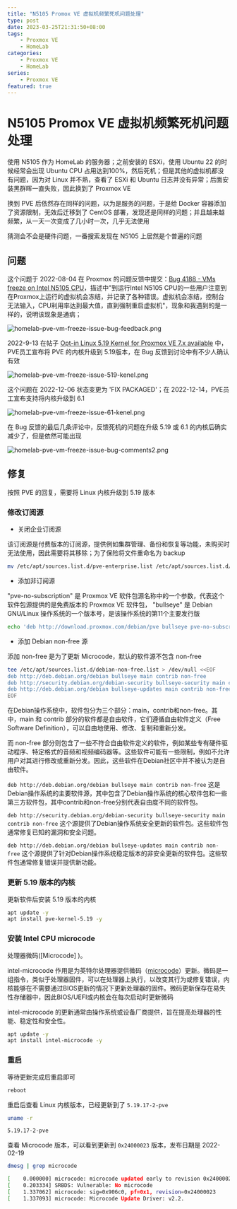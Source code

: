```yaml
---
title: "N5105 Promox VE 虚拟机频繁死机问题处理"
type: post
date: 2023-03-25T21:31:50+08:00
tags:
    - Proxmox VE
    - HomeLab
categories: 
    - Proxmox VE
    - HomeLab
series: 
    - Proxmox VE
featured: true  
---
```


# N5105 Promox VE 虚拟机频繁死机问题处理

使用 N5105 作为 HomeLab 的服务器；之前安装的 ESXi，使用 Ubuntu 22 的时候经常会出现 Ubuntu CPU 占用达到100%，然后死机；但是其他的虚拟机都没有问题，因为对 Linux 并不熟，查看了 ESXi 和 Ubuntu 日志并没有异常；后面安装黑群晖一直失败，因此换到了 Proxmox VE

换到 PVE 后依然存在同样的问题，以为是服务的问题，于是给 Docker 容器添加了资源限制，无效后迁移到了 CentOS 部署，发现还是同样的问题；并且越来越频繁，从一天一次变成了几小时一次，几乎无法使用

猜测会不会是硬件问题，一番搜索发现在 N5105 上居然是个普遍的问题

## 问题

这个问题于 2022-08-04 在 Proxmox 的问题反馈中提交：[Bug 4188 - VMs freeze on Intel N5105 CPU](https://bugzilla.proxmox.com/show_bug.cgi?id=4188)，描述中"到运行Intel N5105 CPU的一些用户注意到在Proxmox上运行的虚拟机会冻结，并记录了各种错误。虚拟机会冻结，控制台无法输入，CPU利用率达到最大值，直到强制重启虚拟机"，现象和我遇到的是一样的，说明该现象是通病；

![homelab-pve-vm-freeze-issue-bug-feedback.png](https://img.hellowood.dev/picture/homelab-pve-vm-freeze-issue-bug-feedback.png)

2022-9-13 在帖子 [Opt-in Linux 5.19 Kernel for Proxmox VE 7.x available](https://forum.proxmox.com/threads/opt-in-linux-5-19-kernel-for-proxmox-ve-7-x-available.115090/) 中，PVE员工宣布将 PVE 的内核升级到 5.19版本，在 Bug 反馈到讨论中有不少人确认有效

![homelab-pve-vm-freeze-issue-519-kenel.png](https://img.hellowood.dev/picture/homelab-pve-vm-freeze-issue-519-kenel.png)

这个问题在 2022-12-06 状态变更为 'FIX PACKAGED'；在 2022-12-14，PVE员工宣布支持将内核升级到 6.1

![homelab-pve-vm-freeze-issue-61-kenel.png](https://img.hellowood.dev/picture/homelab-pve-vm-freeze-issue-61-kenel.png)

在 Bug 反馈的最后几条评论中，反馈死机的问题在升级 5.19 或 6.1 的内核后确实减少了，但是依然可能出现

![homelab-pve-vm-freeze-issue-bug-comments2.png](https://img.hellowood.dev/picture/homelab-pve-vm-freeze-issue-bug-comments2.png)

## 修复

按照 PVE 的回复，需要将 Linux 内核升级到 5.19 版本

### 修改订阅源

- 关闭企业订阅源

该订阅源是付费版本的订阅源，提供例如集群管理、备份和恢复等功能，未购买时无法使用，因此需要将其移除；为了保险将文件重命名为 backup

```bash
mv /etc/apt/sources.list.d/pve-enterprise.list /etc/apt/sources.list.d/pve-enterprise.list.backup
```

- 添加非订阅源

"pve-no-subscription" 是 Proxmox VE 软件包源名称中的一个参数，代表这个软件包源提供的是免费版本的 Proxmox VE 软件包， "bullseye" 是 Debian GNU/Linux 操作系统的一个版本号，是该操作系统的第11个主要发行版 

```bash
echo 'deb http://download.proxmox.com/debian/pve bullseye pve-no-subscription' >> /etc/apt/sources.list.d/pve-no-subscription.list
```

- 添加 Debian non-free 源 

添加 non-free 是为了更新 Microcode，默认的软件源不包含 non-free

```bash
tee /etc/apt/sources.list.d/debian-non-free.list > /dev/null <<EOF
deb http://deb.debian.org/debian bullseye main contrib non-free
deb http://security.debian.org/debian-security bullseye-security main contrib non-free
deb http://deb.debian.org/debian bullseye-updates main contrib non-free
EOF
```

在Debian操作系统中，软件包分为三个部分：main，contrib和non-free。其中，main 和 contrib 部分的软件都是自由软件，它们遵循自由软件定义（Free Software Definition），可以自由地使用、修改、复制和重新分发。

而 non-free 部分则包含了一些不符合自由软件定义的软件，例如某些专有硬件驱动程序、特定格式的音频和视频编码器等。这些软件可能有一些限制，例如不允许用户对其进行修改或重新分发。因此，这些软件在Debian社区中并不被认为是自由软件。

`deb http://deb.debian.org/debian bullseye main contrib non-free` 这是Debian操作系统的主要软件源，其中包含了Debian操作系统的核心软件包和一些第三方软件包，其中contrib和non-free分别代表自由度不同的软件包。

`deb http://security.debian.org/debian-security bullseye-security main contrib non-free` 这个源提供了Debian操作系统安全更新的软件包。这些软件包通常修复已知的漏洞和安全问题。

`deb http://deb.debian.org/debian bullseye-updates main contrib non-free`  这个源提供了针对Debian操作系统稳定版本的非安全更新的软件包。这些软件包通常修复错误并提供新功能。

### 更新 5.19 版本的内核

更新软件后安装 5.19 版本的内核

```bash
apt update -y
apt install pve-kernel-5.19 -y
```

### 安装 Intel CPU microcode

处理器微码([Microcode] )。

intel-microcode 作用是为英特尔处理器提供微码（[microcode](https://wiki.debian.org/Microcode)）更新。微码是一组指令，类似于处理器固件，可以在处理器上执行，以改变其行为或修复错误，内核能够在不需要通过BIOS更新的情况下更新处理器的固件。微码更新保存在易失性存储器中，因此BIOS/UEFI或内核会在每次启动时更新微码

intel-microcode 的更新通常由操作系统或设备厂商提供，旨在提高处理器的性能、稳定性和安全性。


```bash
apt update -y
apt install intel-microcode -y
```

### 重启

等待更新完成后重启即可

```bash
reboot
```

重启后查看 Linux 内核版本，已经更新到了 `5.19.17-2-pve`

```bash
uname -r

5.19.17-2-pve
```

查看 Microcode 版本，可以看到更新到 `0x24000023` 版本，发布日期是 2022-02-19

```bash
dmesg | grep microcode

[    0.000000] microcode: microcode updated early to revision 0x24000023, date = 2022-02-19
[    0.203334] SRBDS: Vulnerable: No microcode
[    1.337062] microcode: sig=0x906c0, pf=0x1, revision=0x24000023
[    1.337093] microcode: Microcode Update Driver: v2.2.
```

